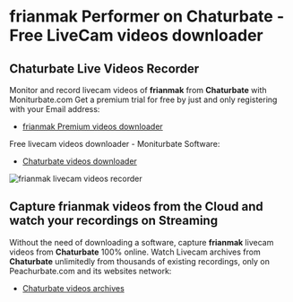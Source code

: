 # frianmak Performer on Chaturbate - Free LiveCam videos downloader

## Chaturbate Live Videos Recorder

Monitor and record livecam videos of **frianmak** from **Chaturbate** with Moniturbate.com
Get a premium trial for free by just and only registering with your Email address:
* [frianmak Premium videos downloader](https://moniturbate.com/request-demo-licence-key.html)

Free livecam videos downloader - Moniturbate Software:
* [Chaturbate videos downloader](https://moniturbate.com/moniturbate-download-software.html)

![frianmak livecam videos recorder](https://peachurnet.com/templates/moniturbate-software.png)


## Capture frianmak videos from the Cloud and watch your recordings on Streaming

Without the need of downloading a software, capture **frianmak** livecam videos from **Chaturbate** 100% online.
Watch Livecam archives from **Chaturbate** unlimitedly from thousands of existing recordings, only on Peachurbate.com and its websites network:
* [Chaturbate videos archives](https://peachurnet.com/)